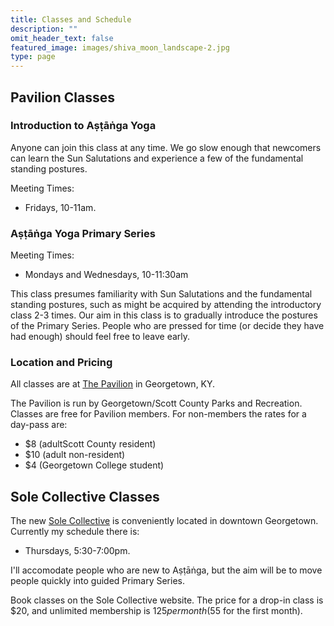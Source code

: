 ```yaml
---
title: Classes and Schedule
description: ""
omit_header_text: false
featured_image: images/shiva_moon_landscape-2.jpg
type: page
---
```


## Pavilion Classes

### Introduction to Aṣṭāṅga Yoga

Anyone can join this class at any time.  We go slow enough that newcomers can learn the Sun Salutations and experience a few of the fundamental standing postures.

Meeting Times:

* Fridays, 10-11am.


### Aṣṭāṅga Yoga Primary Series

Meeting Times:

* Mondays and Wednesdays, 10-11:30am

This class presumes familiarity with Sun Salutations and the fundamental standing postures, such as might be acquired by attending the introductory class 2-3 times.  Our aim in this class is to gradually introduce the postures of the Primary Series.  People who are pressed for time (or decide they have had enough) should feel free to leave early.

### Location and Pricing

All classes are at <a href="https://gscparks.com/facilities/the-pavilion/" target="_blank">The Pavilion</a> in Georgetown, KY.

The Pavilion is run by Georgetown/Scott County Parks and Recreation.  Classes are free for Pavilion members.  For non-members the rates for a day-pass are:

* $8 (adultScott County resident)
* $10 (adult non-resident)
* $4 (Georgetown College student)

## Sole Collective Classes

The new <a href="https://www.instagram.com/solecollective.studio/" target="_blank">Sole Collective</a> is conveniently located in downtown Georgetown.  Currently my schedule there is:

* Thursdays, 5:30-7:00pm.

I'll accomodate people who are new to Aṣṭāṅga, but the aim will be to move people quickly into guided Primary Series.

Book classes on the Sole Collective website.  The price for a drop-in class is $20, and unlimited membership is $125 per month ($55 for the first month).